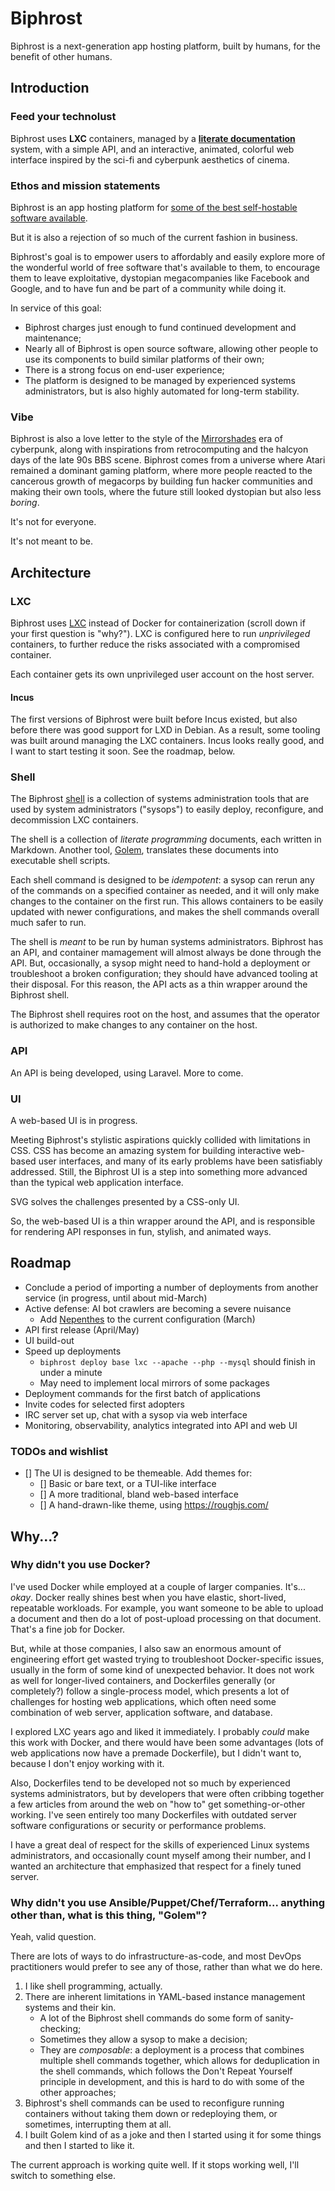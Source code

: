 # Biphrost

Biphrost is a next-generation app hosting platform, built by humans, for the benefit of other humans.


## Introduction

### Feed your technolust

Biphrost uses **LXC** containers, managed by a **[literate documentation](https://en.wikipedia.org/wiki/Literate_programming)** system, with a simple API, and an interactive, animated, colorful web interface inspired by the sci-fi and cyberpunk aesthetics of cinema.

### Ethos and mission statements

Biphrost is an app hosting platform for [some of the best self-hostable software available](https://github.com/awesome-selfhosted/awesome-selfhosted).

But it is also a rejection of so much of the current fashion in business.

Biphrost's goal is to empower users to affordably and easily explore more of the wonderful world of free software that's available to them, to encourage them to leave exploitative, dystopian megacompanies like Facebook and Google, and to have fun and be part of a community while doing it.

In service of this goal:
* Biphrost charges just enough to fund continued development and maintenance;
* Nearly all of Biphrost is open source software, allowing other people to use its components to build similar platforms of their own;
* There is a strong focus on end-user experience;
* The platform is designed to be managed by experienced systems administrators, but is also highly automated for long-term stability.

### Vibe

Biphrost is also a love letter to the style of the [Mirrorshades](https://en.wikipedia.org/wiki/Mirrorshades) era of cyberpunk, along with inspirations from retrocomputing and the halcyon days of the late 90s BBS scene. Biphrost comes from a universe where Atari remained a dominant gaming platform, where more people reacted to the cancerous growth of megacorps by building fun hacker communities and making their own tools, where the future still looked dystopian but also less *boring*.

It's not for everyone.

It's not meant to be.


## Architecture

### LXC

Biphrost uses [LXC](https://linuxcontainers.org/lxc/introduction/) instead of Docker for containerization (scroll down if your first question is "why?"). LXC is configured here to run *unprivileged* containers, to further reduce the risks associated with a compromised container.

Each container gets its own unprivileged user account on the host server.

#### Incus

The first versions of Biphrost were built before Incus existed, but also before there was good support for LXD in Debian. As a result, some tooling was built around managing the LXC containers. Incus looks really good, and I want to start testing it soon. See the roadmap, below.

### Shell

The Biphrost [shell](https://github.com/biphrost/shell) is a collection of systems administration tools that are used by system administrators ("sysops") to easily deploy, reconfigure, and decommission LXC containers.

The shell is a collection of *literate programming* documents, each written in Markdown. Another tool, [Golem](https://github.com/robsheldon/golem), translates these documents into executable shell scripts.

Each shell command is designed to be *idempotent*: a sysop can rerun any of the commands on a specified container as needed, and it will only make changes to the container on the first run. This allows containers to be easily updated with newer configurations, and makes the shell commands overall much safer to run.

The shell is *meant* to be run by human systems administrators. Biphrost has an API, and container mamagement will almost always be done through the API. But, occasionally, a sysop might need to hand-hold a deployment or troubleshoot a broken configuration; they should have advanced tooling at their disposal. For this reason, the API acts as a thin wrapper around the Biphrost shell.

The Biphrost shell requires root on the host, and assumes that the operator is authorized to make changes to any container on the host.

### API

An API is being developed, using Laravel. More to come.

### UI

A web-based UI is in progress.

Meeting Biphrost's stylistic aspirations quickly collided with limitations in CSS. CSS has become an amazing system for building interactive web-based user interfaces, and many of its early problems have been satisfiably addressed. Still, the Biphrost UI is a step into something more advanced than the typical web application interface.

SVG solves the challenges presented by a CSS-only UI.

So, the web-based UI is a thin wrapper around the API, and is responsible for rendering API responses in fun, stylish, and animated ways.


## Roadmap

* Conclude a period of importing a number of deployments from another service (in progress, until about mid-March)
* Active defense: AI bot crawlers are becoming a severe nuisance
    * Add [Nepenthes](https://zadzmo.org/code/nepenthes/) to the current configuration (March)
* API first release (April/May)
* UI build-out
* Speed up deployments
    * `biphrost deploy base lxc --apache --php --mysql` should finish in under a minute
    * May need to implement local mirrors of some packages
* Deployment commands for the first batch of applications
* Invite codes for selected first adopters
* IRC server set up, chat with a sysop via web interface
* Monitoring, observability, analytics integrated into API and web UI

### TODOs and wishlist

- [] The UI is designed to be themeable. Add themes for:
   - [] Basic or bare text, or a TUI-like interface
   - [] A more traditional, bland web-based interface
   - [] A hand-drawn-like theme, using https://roughjs.com/


## Why...?

### Why didn't you use Docker?

I've used Docker while employed at a couple of larger companies. It's... *okay*. Docker really shines best when you have elastic, short-lived, repeatable workloads. For example, you want someone to be able to upload a document and then do a lot of post-upload processing on that document. That's a fine job for Docker.

But, while at those companies, I also saw an enormous amount of engineering effort get wasted trying to troubleshoot Docker-specific issues, usually in the form of some kind of unexpected behavior. It does not work as well for longer-lived containers, and Dockerfiles generally (or completely?) follow a single-process model, which presents a lot of challenges for hosting web applications, which often need some combination of web server, application software, and database.

I explored LXC years ago and liked it immediately. I probably *could* make this work with Docker, and there would have been some advantages (lots of web applications now have a premade Dockerfile), but I didn't want to, because I don't enjoy working with it.

Also, Dockerfiles tend to be developed not so much by experienced systems administrators, but by developers that were often cribbing together a few articles from around the web on "how to" get something-or-other working. I've seen entirely too many Dockerfiles with outdated server software configurations or security or performance problems.

I have a great deal of respect for the skills of experienced Linux systems administrators, and occasionally count myself among their number, and I wanted an architecture that emphasized that respect for a finely tuned server.

### Why didn't you use Ansible/Puppet/Chef/Terraform... anything other than, what is this thing, "Golem"?

Yeah, valid question.

There are lots of ways to do infrastructure-as-code, and most DevOps practitioners would prefer to see any of those, rather than what we do here.

1. I like shell programming, actually.
2. There are inherent limitations in YAML-based instance management systems and their kin.
   * A lot of the Biphrost shell commands do some form of sanity-checking;
   * Sometimes they allow a sysop to make a decision;
   * They are *composable*: a deployment is a process that combines multiple shell commands together, which allows for deduplication in the shell commands, which follows the Don't Repeat Yourself principle in development, and this is hard to do with some of the other approaches;
3. Biphrost's shell commands can be used to reconfigure running containers without taking them down or redeploying them, or sometimes, interrupting them at all.
4. I built Golem kind of as a joke and then I started using it for some things and then I started to like it.

The current approach is working quite well. If it stops working well, I'll switch to something else.

